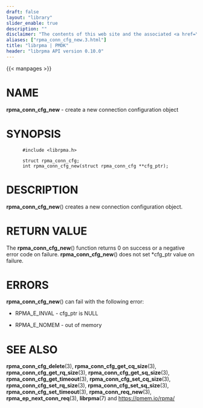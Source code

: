 ```yaml
---
draft: false
layout: "library"
slider_enable: true
description: ""
disclaimer: "The contents of this web site and the associated <a href=\"https://github.com/pmem\">GitHub repositories</a> are BSD-licensed open source."
aliases: ["rpma_conn_cfg_new.3.html"]
title: "librpma | PMDK"
header: "librpma API version 0.10.0"
---
```

{{< manpages >}}

[comment]: <> (SPDX-License-Identifier: BSD-3-Clause)
[comment]: <> (Copyright 2020, Intel Corporation)

NAME
====

**rpma\_conn\_cfg\_new** - create a new connection configuration object

SYNOPSIS
========

          #include <librpma.h>

          struct rpma_conn_cfg;
          int rpma_conn_cfg_new(struct rpma_conn_cfg **cfg_ptr);

DESCRIPTION
===========

**rpma\_conn\_cfg\_new**() creates a new connection configuration
object.

RETURN VALUE
============

The **rpma\_conn\_cfg\_new**() function returns 0 on success or a
negative error code on failure. **rpma\_conn\_cfg\_new**() does not set
\*cfg\_ptr value on failure.

ERRORS
======

**rpma\_conn\_cfg\_new**() can fail with the following error:

-   RPMA\_E\_INVAL - cfg\_ptr is NULL

-   RPMA\_E\_NOMEM - out of memory

SEE ALSO
========

**rpma\_conn\_cfg\_delete**(3), **rpma\_conn\_cfg\_get\_cq\_size**(3),
**rpma\_conn\_cfg\_get\_rq\_size**(3),
**rpma\_conn\_cfg\_get\_sq\_size**(3),
**rpma\_conn\_cfg\_get\_timeout**(3),
**rpma\_conn\_cfg\_set\_cq\_size**(3),
**rpma\_conn\_cfg\_set\_rq\_size**(3),
**rpma\_conn\_cfg\_set\_sq\_size**(3),
**rpma\_conn\_cfg\_set\_timeout**(3), **rpma\_conn\_req\_new**(3),
**rpma\_ep\_next\_conn\_req**(3), **librpma**(7) and
https://pmem.io/rpma/
